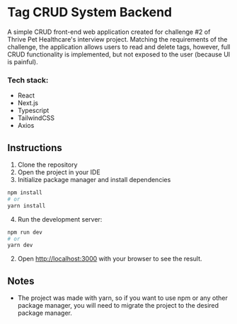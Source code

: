 # Tag CRUD System Backend

A simple CRUD front-end web application created for challenge #2 of Thrive Pet Healthcare's interview project. Matching the requirements of the challenge, the application allows users to read and delete tags, however, full CRUD functionality is implemented, but not exposed to the user (because UI is painful).

### Tech stack:
- React
- Next.js
- Typescript
- TailwindCSS
- Axios

## Instructions

1. Clone the repository
2. Open the project in your IDE
3. Initialize package manager and install dependencies

```bash
npm install
# or
yarn install
```
4. Run the development server:

```bash
npm run dev
# or
yarn dev
```

2. Open [http://localhost:3000](http://localhost:3000) with your browser to see the result.

## Notes
- The project was made with yarn, so if you want to use npm or any other package manager, you will need to migrate the project to the desired package manager.
